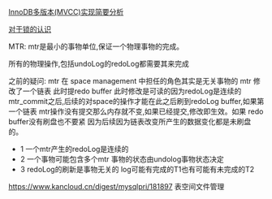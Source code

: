 [InnoDB多版本(MVCC)实现简要分析](http://hedengcheng.com/?p=148)


[对于锁的认识](http://www.cnblogs.com/shihuvini/p/9852667.html)

MTR:
mtr是最小的事物单位,保证一个物理事物的完成。

所有的物理操作,包括undoLog的redoLog都需要其来完成


之前的疑问:
mtr 在 space management 中担任的角色其实是无关事物的
mtr 修改了一个链表 此时提redo buffer 此时修改是可读的因为redoLog是连续的
mtr_commit之后,后续的对space的操作才能在此之后刷到redoLog buffer,如果第一个链表
mtr操作没有提交那么内存就不变,如果已经提交,修改即生效。如果 redo buffer没有刷盘也不要紧
因为后续因为链表改变所产生的数据变化都是未刷盘的。

* 1 一个mtr产生的redoLog是连续的
* 2 一个事物可能包含多个mtr 事物的状态由undolog事物状态决定
* 3 redoLog的刷新是事物无关的 log可能有完成的T1也有可能有未完成的T2

https://www.kancloud.cn/digest/mysqlpri/181897 表空间文件管理

